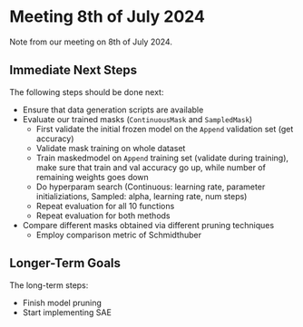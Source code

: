 # Meeting 8th of July 2024
Note from our meeting on 8th of July 2024.

## Immediate Next Steps
The following steps should be done next:
- Ensure that data generation scripts are available
- Evaluate our trained masks (`ContinuousMask` and `SampledMask`)
  - First validate the initial frozen model on the `Append` validation set (get accuracy)
  - Validate mask training on whole dataset
  - Train maskedmodel on `Append` training set (validate during training), make sure that train and val accuracy go up, while number of remaining weights goes down
  - Do hyperparam search (Continuous: learning rate, parameter initializiations, Sampled: alpha, learning rate, num steps)
  - Repeat evaluation for all 10 functions
  - Repeat evaluation for both methods
- Compare different masks obtained via different pruning techniques
  - Employ comparison metric of Schmidthuber

## Longer-Term Goals
The long-term steps:
- Finish model pruning
- Start implementing SAE
